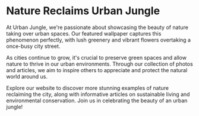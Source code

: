 <!--font:Poppins-->

# Nature Reclaims Urban Jungle

At Urban Jungle, we're passionate about showcasing the beauty of nature taking over urban spaces. Our featured wallpaper captures this phenomenon perfectly, with lush greenery and vibrant flowers overtaking a once-busy city street.

As cities continue to grow, it's crucial to preserve green spaces and allow nature to thrive in our urban environments. Through our collection of photos and articles, we aim to inspire others to appreciate and protect the natural world around us.

Explore our website to discover more stunning examples of nature reclaiming the city, along with informative articles on sustainable living and environmental conservation. Join us in celebrating the beauty of an urban jungle!

<!--

Write me markdown content of website with wallpaper:

"A cityscape overtaken by nature"

The header of the page should not be copy of the text but rather a real content of the website which is using this wallpaper.


---


# Urban Jungle - A Cityscape Overtaken by Nature

Welcome to Urban Jungle, a website dedicated to showcasing the beauty of nature reclaiming urban spaces. Our featured wallpaper is a stunning example of this phenomenon, with lush greenery and vibrant flowers taking over a once-bustling city street.

As cities continue to grow and expand, it's important to remember the importance of preserving green spaces and allowing nature to thrive in our urban environments. Through our collection of photos and articles, we hope to inspire others to appreciate and protect the natural world around us.

Explore our website to discover more breathtaking examples of nature reclaiming the city, as well as informative articles on topics such as sustainable living and environmental conservation. Join us in celebrating the beauty of an urban jungle!


---


Heading is too long, rewrite whole content.


---


# Urban Jungle - Celebrating Nature's Takeover of the City

Welcome to Urban Jungle, a website dedicated to showcasing the beauty of nature reclaiming urban spaces. Our featured wallpaper captures the essence of this phenomenon, with vibrant greenery and colorful flowers overtaking a once-bustling city street.

As cities continue to grow and expand, it's important to remember the importance of preserving green spaces and allowing nature to thrive in our urban environments. Through our collection of photos and articles, we aim to inspire others to appreciate and protect the natural world around us.

Explore our website to discover more breathtaking examples of nature taking over the city, as well as informative articles on topics such as sustainable living and environmental conservation. Join us in celebrating the beauty of an urban jungle!


---


Heading is too long, rewrite whole content.


---


# Discover the Beauty of Nature in the Urban Jungle

Welcome to Urban Jungle, where we celebrate the beauty of nature reclaiming urban spaces. Our featured wallpaper showcases a stunning example of this phenomenon, with lush greenery and vibrant flowers overtaking a once-busy city street.

As cities continue to expand, it's important to remember the value of preserving green spaces and allowing nature to thrive in our urban environments. Through our collection of photos and articles, we hope to inspire others to appreciate and protect the natural world around us.

Explore our website to discover more breathtaking examples of nature taking over the city, as well as informative articles on sustainable living and environmental conservation. Join us in celebrating the beauty of an urban jungle!


---


Heading is too long, rewrite whole content.


---


# Welcome to Urban Jungle: Where Nature Reclaims the City

At Urban Jungle, we're passionate about showcasing the beauty of nature taking over urban spaces. Our featured wallpaper captures this phenomenon perfectly, with lush greenery and vibrant flowers overtaking a once-busy city street.

As cities continue to grow, it's crucial to preserve green spaces and allow nature to thrive in our urban environments. Through our collection of photos and articles, we aim to inspire others to appreciate and protect the natural world around us.

Explore our website to discover more stunning examples of nature reclaiming the city, along with informative articles on sustainable living and environmental conservation. Join us in celebrating the beauty of an urban jungle!


---


Write me a Google font which is best fitting for the website.

Pick from the list:
- IBM Plex Sans
- Poppins
- Lobster
- Montserrat
- Lato
- Orbitron
- Exo 2
- Dancing Script
- Futura
- Open Sans
- Barlow Condensed
- Great Vibes
- Raleway
- Inter
- Roboto
- Playfair Display
- Alegreya


Write just the font name nothing else.


---


Poppins

-->
